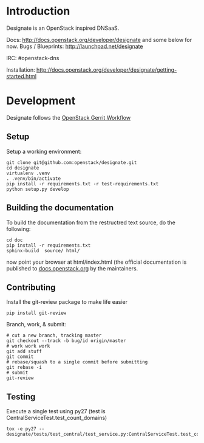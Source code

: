 # Introduction

Designate is an OpenStack inspired DNSaaS.

Docs: http://docs.openstack.org/developer/designate and some below for now.
Bugs / Blueprints: http://launchpad.net/designate

IRC: #openstack-dns

Installation: http://docs.openstack.org/developer/designate/getting-started.html

# Development
Designate follows the [OpenStack Gerrit Workflow](http://docs.openstack.org/infra/manual/developers.html#development-workflow)

## Setup
Setup a working environment:

````
git clone git@github.com:openstack/designate.git
cd designate
virtualenv .venv
. .venv/bin/activate
pip install -r requirements.txt -r test-requirements.txt
python setup.py develop
````

## Building the documentation
To build the documentation from the restructred text source, do the following:
````
cd doc
pip install -r requirements.txt
sphinx-build  source/ html/
````
now point your browser at html/index.html
(the official documentation is published to [docs.openstack.org](http://docs.openstack.org/developer/designate) by the
maintainers.


## Contributing
Install the git-review package to make life easier

````
pip install git-review
````

Branch, work, & submit:

````
# cut a new branch, tracking master
git checkout --track -b bug/id origin/master
# work work work
git add stuff
git commit
# rebase/squash to a single commit before submitting
git rebase -i
# submit
git-review
````

## Testing

Execute a single test using py27 (test is CentralServiceTest.test_count_domains)
````
tox -e py27 -- designate/tests/test_central/test_service.py:CentralServiceTest.test_count_domains
````
